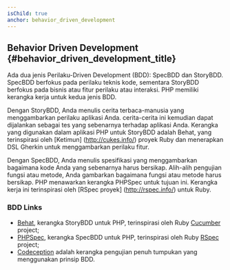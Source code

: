 ```yaml
---
isChild: true
anchor: behavior_driven_development
---
```


## Behavior Driven Development {#behavior_driven_development_title}

Ada dua jenis Perilaku-Driven Development (BDD): SpecBDD dan StoryBDD. SpecBDD berfokus pada perilaku teknis kode, sementara StoryBDD berfokus pada bisnis atau fitur perilaku atau interaksi. PHP memiliki kerangka kerja untuk kedua jenis BDD.

Dengan StoryBDD, Anda menulis cerita terbaca-manusia yang menggambarkan perilaku aplikasi Anda. cerita-cerita ini
kemudian dapat dijalankan sebagai tes yang sebenarnya terhadap aplikasi Anda. Kerangka yang digunakan dalam aplikasi PHP untuk StoryBDD
adalah Behat, yang terinspirasi oleh [Ketimun] (http://cukes.info/) proyek Ruby dan menerapkan DSL Gherkin
untuk menggambarkan perilaku fitur.

Dengan SpecBDD, Anda menulis spesifikasi yang menggambarkan bagaimana kode Anda yang sebenarnya harus bersikap. Alih-alih pengujian
fungsi atau metode, Anda gambarkan bagaimana fungsi atau metode harus bersikap. PHP menawarkan kerangka PHPSpec untuk tujuan ini. Kerangka kerja ini terinspirasi
oleh [RSpec proyek] (http://rspec.info/) untuk Ruby.

### BDD Links

* [Behat](http://behat.org/), kerangka StoryBDD untuk PHP, terinspirasi oleh Ruby [Cucumber](http://cukes.info/) project;
* [PHPSpec](http://www.phpspec.net/), kerangka SpecBDD untuk PHP, terinspirasi oleh Ruby [RSpec](http://rspec.info/) project;
* [Codeception](http://www.codeception.com) adalah kerangka pengujian penuh tumpukan yang menggunakan prinsip BDD.
